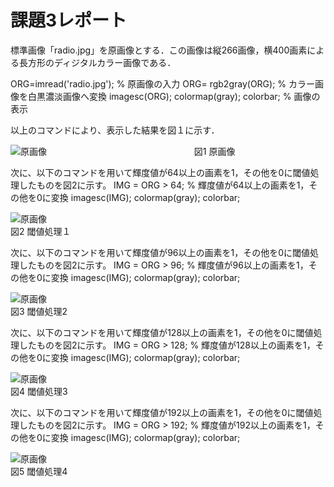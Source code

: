 ﻿# 課題3レポート

標準画像「radio.jpg」を原画像とする．この画像は縦266画像，横400画素による長方形のディジタルカラー画像である．

ORG=imread('radio.jpg'); % 原画像の入力
ORG= rgb2gray(ORG); % カラー画像を白黒濃淡画像へ変換
imagesc(ORG); colormap(gray); colorbar; % 画像の表示

以上のコマンドにより、表示した結果を図１に示す．

![原画像](https://github.com/Shun510/MATLAB2/blob/master/images/kadai3_1.jpg)  
 　　　　　　　　　　　　　　　　図1 原画像

次に、以下のコマンドを用いて輝度値が64以上の画素を1，その他を0に閾値処理したものを図2に示す。
IMG = ORG > 64; % 輝度値が64以上の画素を1，その他を0に変換
imagesc(IMG); colormap(gray); colorbar;

![原画像](https://github.com/Shun510/MATLAB2/blob/master/images/kadai3_2.jpg)  
図2 閾値処理１

次に、以下のコマンドを用いて輝度値が96以上の画素を1，その他を0に閾値処理したものを図2に示す。
IMG = ORG > 96; % 輝度値が96以上の画素を1，その他を0に変換
imagesc(IMG); colormap(gray); colorbar;

![原画像](https://github.com/Shun510/MATLAB2/blob/master/images/kadai3_3.jpg)  
図3 閾値処理2

次に、以下のコマンドを用いて輝度値が128以上の画素を1，その他を0に閾値処理したものを図2に示す。
IMG = ORG > 128; % 輝度値が128以上の画素を1，その他を0に変換
imagesc(IMG); colormap(gray); colorbar;

![原画像](https://github.com/Shun510/MATLAB2/blob/master/images/kadai3_4.jpg)  
図4 閾値処理3

次に、以下のコマンドを用いて輝度値が192以上の画素を1，その他を0に閾値処理したものを図2に示す。
IMG = ORG > 192; % 輝度値が192以上の画素を1，その他を0に変換
imagesc(IMG); colormap(gray); colorbar;

![原画像](https://github.com/Shun510/MATLAB2/blob/master/images/kadai3_5.jpg)  
図5 閾値処理4

